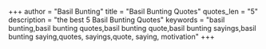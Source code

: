 +++
author = "Basil Bunting"
title = "Basil Bunting Quotes"
quotes_len = "5"
description = "the best 5 Basil Bunting Quotes"
keywords = "basil bunting,basil bunting quotes,basil bunting quote,basil bunting sayings,basil bunting saying,quotes, sayings,quote, saying, motivation"
+++
